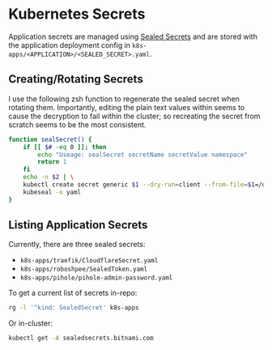 # Kubernetes Secrets

Application secrets are managed using [Sealed Secrets](https://github.com/bitnami-labs/sealed-secrets)
and are stored with the application deployment config in `k8s-apps/<APPLICATION>/<SEALED_SECRET>.yaml`.

## Creating/Rotating Secrets

I use the following zsh function to regenerate the sealed secret when rotating them. Importantly, 
editing the plain text values within seems to cause the decryption to fail within the cluster; so 
recreating the secret from scratch seems to be the most consistent.

```bash
function sealSecret() {
    if [[ $# -eq 0 ]]; then
        echo "Useage: sealSecret secretName secretValue namespace"
        return 1
    fi
    echo -n $2 | \
    kubectl create secret generic $1 --dry-run=client --from-file=$1=/dev/stdin -o yaml -n $3 | \
    kubeseal -o yaml
}
```

## Listing Application Secrets

Currently, there are three sealed secrets:

 - `k8s-apps/traefik/CloudflareSecret.yaml`
 - `k8s-apps/roboshpee/SealedToken.yaml`
 - `k8s-apps/pihole/pihole-admin-password.yaml`

 To get a current list of secrets in-repo:

```bash
rg -l '^kind: SealedSecret' k8s-apps
```

Or in-cluster:

```bash
kubectl get -A sealedsecrets.bitnami.com
```
